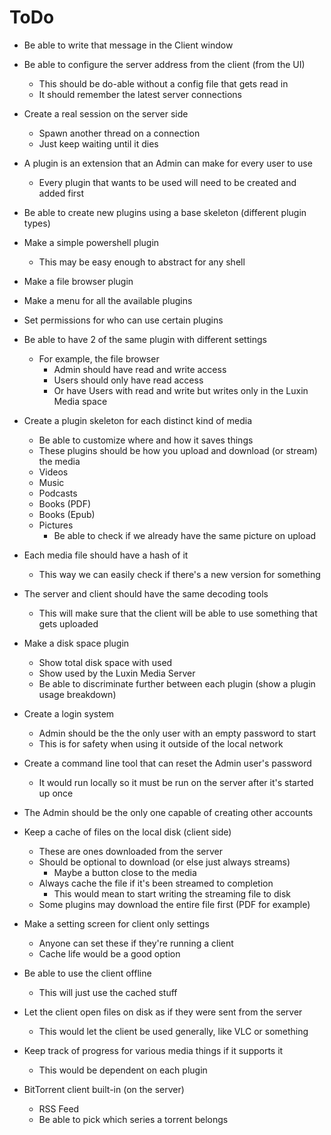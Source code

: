 # ToDo
- Be able to write that message in the Client window
- Be able to configure the server address from the client (from the UI)
    - This should be do-able without a config file that gets read in
    - It should remember the latest server connections

- Create a real session on the server side
    - Spawn another thread on a connection
    - Just keep waiting until it dies

- A plugin is an extension that an Admin can make for every user to use
    - Every plugin that wants to be used will need to be created and added first
- Be able to create new plugins using a base skeleton (different plugin types)
- Make a simple powershell plugin
    - This may be easy enough to abstract for any shell
- Make a file browser plugin
- Make a menu for all the available plugins
- Set permissions for who can use certain plugins
- Be able to have 2 of the same plugin with different settings
    - For example, the file browser
        - Admin should have read and write access
        - Users should only have read access
        - Or have Users with read and write but writes only in the Luxin Media space
- Create a plugin skeleton for each distinct kind of media
    - Be able to customize where and how it saves things
    - These plugins should be how you upload and download (or stream) the media
    - Videos
    - Music
    - Podcasts
    - Books (PDF)
    - Books (Epub)
    - Pictures
        - Be able to check if we already have the same picture on upload
- Each media file should have a hash of it
    - This way we can easily check if there's a new version for something
- The server and client should have the same decoding tools
    - This will make sure that the client will be able to use something that gets uploaded
- Make a disk space plugin
    - Show total disk space with used
    - Show used by the Luxin Media Server
    - Be able to discriminate further between each plugin (show a plugin usage breakdown)

- Create a login system
    - Admin should be the the only user with an empty password to start
    - This is for safety when using it outside of the local network
- Create a command line tool that can reset the Admin user's password
    - It would run locally so it must be run on the server after it's started up once
- The Admin should be the only one capable of creating other accounts
- Keep a cache of files on the local disk (client side)
    - These are ones downloaded from the server
    - Should be optional to download (or else just always streams)
        - Maybe a button close to the media
    - Always cache the file if it's been streamed to completion
        - This would mean to start writing the streaming file to disk
    - Some plugins may download the entire file first (PDF for example)
- Make a setting screen for client only settings
    - Anyone can set these if they're running a client
    - Cache life would be a good option
- Be able to use the client offline
    - This will just use the cached stuff
- Let the client open files on disk as if they were sent from the server
    - This would let the client be used generally, like VLC or something
- Keep track of progress for various media things if it supports it
    - This would be dependent on each plugin

- BitTorrent client built-in (on the server)
    - RSS Feed
    - Be able to pick which series a torrent belongs
